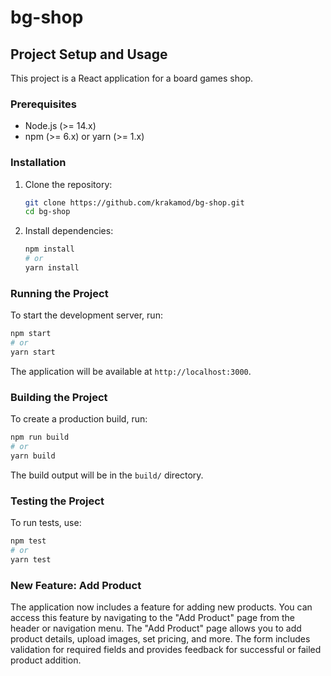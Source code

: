 # bg-shop

## Project Setup and Usage

This project is a React application for a board games shop.

### Prerequisites

- Node.js (>= 14.x)
- npm (>= 6.x) or yarn (>= 1.x)

### Installation

1. Clone the repository:
   ```sh
   git clone https://github.com/krakamod/bg-shop.git
   cd bg-shop
   ```

2. Install dependencies:
   ```sh
   npm install
   # or
   yarn install
   ```

### Running the Project

To start the development server, run:
```sh
npm start
# or
yarn start
```

The application will be available at `http://localhost:3000`.

### Building the Project

To create a production build, run:
```sh
npm run build
# or
yarn build
```

The build output will be in the `build/` directory.

### Testing the Project

To run tests, use:
```sh
npm test
# or
yarn test
```

### New Feature: Add Product

The application now includes a feature for adding new products. You can access this feature by navigating to the "Add Product" page from the header or navigation menu. The "Add Product" page allows you to add product details, upload images, set pricing, and more. The form includes validation for required fields and provides feedback for successful or failed product addition.
